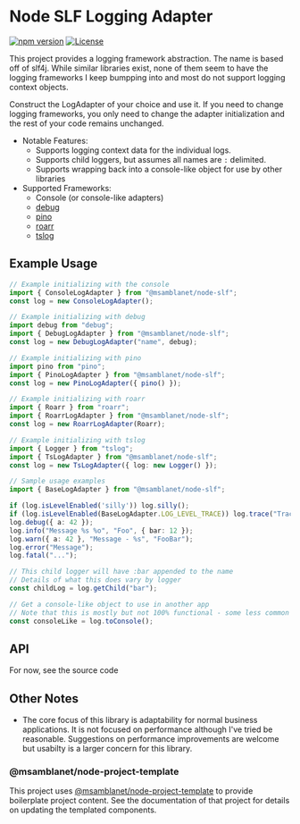 # Node SLF Logging Adapter
[![npm version](https://badge.fury.io/js/@msamblanet%2Fnode-slf.svg)](https://badge.fury.io/js/@msamblanet%2Fnode-slf)
[![License](https://img.shields.io/badge/License-Apache%202.0-blue.svg)](https://opensource.org/licenses/Apache-2.0)

This project provides a logging framework abstraction.  The name is based off of slf4j.  While similar libraries exist, none of them seem to have the logging frameworks I keep bumpping into and most do not support logging context objects.

Construct the LogAdapter of your choice and use it.  If you need to change logging frameworks, you only need to change the adapter initialization and the rest of your code remains unchanged.

- Notable Features:
  - Supports logging context data for the individual logs.
  - Supports child loggers, but assumes all names are ```:``` delimited.
  - Supports wrapping back into a console-like object for use by other libraries
- Supported Frameworks:
  - Console (or console-like adapters)
  - [debug](https://www.npmjs.com/package/debug)
  - [pino](https://www.npmjs.com/package/pino)
  - [roarr](https://www.npmjs.com/package/roarr)
  - [tslog](https://www.npmjs.com/package/tslog)


## Example Usage

```typescript
// Example initializing with the console
import { ConsoleLogAdapter } from "@msamblanet/node-slf";
const log = new ConsoleLogAdapter();

// Example initializing with debug
import debug from "debug";
import { DebugLogAdapter } from "@msamblanet/node-slf";
const log = new DebugLogAdapter("name", debug);

// Example initializing with pino
import pino from "pino";
import { PinoLogAdapter } from "@msamblanet/node-slf";
const log = new PinoLogAdapter({ pino() });

// Example initializing with roarr
import { Roarr } from "roarr";
import { RoarrLogAdapter } from "@msamblanet/node-slf";
const log = new RoarrLogAdapter(Roarr);

// Example initializing with tslog
import { Logger } from "tslog";
import { TsLogAdapter } from "@msamblanet/node-slf";
const log = new TsLogAdapter({ log: new Logger() });

// Sample usage examples
import { BaseLogAdapter } from "@msamblanet/node-slf";

if (log.isLevelEnabled('silly')) log.silly();
if (log.isLevelEnabled(BaseLogAdapter.LOG_LEVEL_TRACE)) log.trace("Trace");
log.debug({ a: 42 });
log.info("Message %s %o", "Foo", { bar: 12 });
log.warn({ a: 42 }, "Message - %s", "FooBar");
log.error("Message");
log.fatal("...");

// This child logger will have :bar appended to the name
// Details of what this does vary by logger
const childLog = log.getChild("bar");

// Get a console-like object to use in another app
// Note that this is mostly but not 100% functional - some less common methods noop
const consoleLike = log.toConsole();
```
## API

For now, see the source code

## Other Notes

- The core focus of this library is adaptability for normal business applications.  It is not focused on performance although I've tried be reasonable.  Suggestions on performance improvements are welcome but usabilty is a larger concern for this library.

### @msamblanet/node-project-template

This project uses [@msamblanet/node-project-template](https://github.com/msamblanet/node-project-template) to provide boilerplate project content.  See the documentation of that project for details on updating the templated components.
